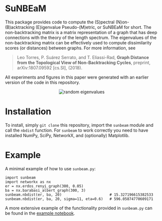 
# SuNBEaM

This package provides code to compute the (S)pectral (N)on-(B)acktracking
(E)igenvalue Pseudo-(M)etric, or SuNBEaM for short.  The non-backtracking
matrix is a matrix representation of a graph that has deep connections with
the theory of the length spectrum.  The eigenvalues of the non-backtracking
matrix can be effectively used to compute dissimilarity scores (or
distances) between graphs.  For more information, see

> Leo Torres, P. Suárez Serrato, and T. Eliassi-Rad, **Graph Distance from
> the Topological View of Non-Backtracking Cycles**, preprint,
> arXiv:1807.09592 [cs.SI], (2018).

All experiments and figures in this paper were generated with an earlier
version of the code in this repository.

<p align="center">
  <img src="https://github.com/leotrs/sunbeam/blob/master/random_eigenvalues.png?raw=true" alt="random eigenvalues"/>
</p>


# Installation

To install, simply `git clone` this repository, import the `sunbeam` module
and call the `nbdist` function.  For `sunbeam` to work correctly you need to
have installed NumPy, SciPy, NetworkX, and (optionally) Matplotlib.


# Example

A minimal example of how to use `sunbeam.py`:

```
import sunbeam
import networkx as nx
er = nx.erdos_renyi_graph(300, 0.05)
ba = nx.barabasi_albert_graph(300, 3)
sunbeam.nbdist(er, ba, 20)                      # 15.327196615382533
sunbeam.nbdist(er, ba, 20, sigma=11, eta=0.6)   # 596.05874770609171
```

A more extensive example of the functionality provided in `sunbeam.py` can
be found in the [example notebook](https://github.com/leotrs/sunbeam/blob/master/example.ipynb).
